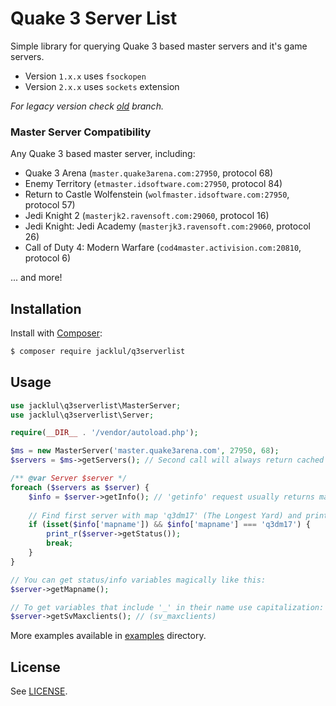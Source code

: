 # Quake 3 Server List

Simple library for querying Quake 3 based master servers and it's game servers.

- Version `1.x.x` uses `fsockopen`
- Version `2.x.x` uses `sockets` extension

_For legacy version check [old](https://github.com/jacklul/q3serverlist/tree/old) branch._

### Master Server Compatibility

Any Quake 3 based master server, including:

* Quake 3 Arena (`master.quake3arena.com:27950`, protocol 68)
* Enemy Territory (`etmaster.idsoftware.com:27950`, protocol 84)
* Return to Castle Wolfenstein (`wolfmaster.idsoftware.com:27950`, protocol 57)
* Jedi Knight 2 (`masterjk2.ravensoft.com:29060`, protocol 16)
* Jedi Knight: Jedi Academy (`masterjk3.ravensoft.com:29060`, protocol 26)
* Call of Duty 4: Modern Warfare (`cod4master.activision.com:20810`, protocol 6)

... and more!

## Installation

Install with [Composer](https://github.com/composer/composer):

```bash
$ composer require jacklul/q3serverlist
```

## Usage

```php
use jacklul\q3serverlist\MasterServer;
use jacklul\q3serverlist\Server;

require(__DIR__ . '/vendor/autoload.php');

$ms = new MasterServer('master.quake3arena.com', 27950, 68);
$servers = $ms->getServers(); // Second call will always return cached data, same with Server->getInfo and Server->getStatus

/** @var Server $server */
foreach ($servers as $server) { 
	$info = $server->getInfo();	// 'getinfo' request usually returns map name
	
	// Find first server with map 'q3dm17' (The Longest Yard) and print it's status
	if (isset($info['mapname']) && $info['mapname'] === 'q3dm17') {
		print_r($server->getStatus());
		break;
	}
}

// You can get status/info variables magically like this:
$server->getMapname();

// To get variables that include '_' in their name use capitalization:
$server->getSvMaxclients(); // (sv_maxclients)
```

More examples available in [examples](/examples) directory.

## License

See [LICENSE](LICENSE).
